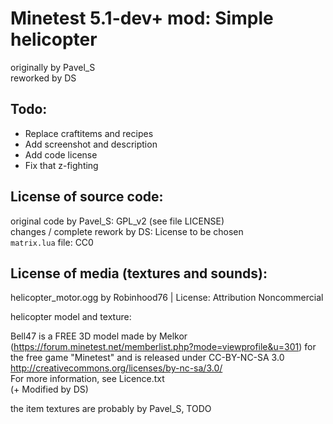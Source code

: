 Minetest 5.1-dev+ mod: Simple helicopter
========================================
originally by Pavel_S  
reworked by DS  

Todo:
-----

- Replace craftitems and recipes
- Add screenshot and description
- Add code license
- Fix that z-fighting

License of source code:
-----------------------
original code by Pavel_S: GPL_v2 (see file LICENSE)  
changes / complete rework by DS: License to be chosen  
`matrix.lua` file: CC0  

License of media (textures and sounds):
---------------------------------------

helicopter_motor.ogg by  Robinhood76 | License: Attribution Noncommercial  

helicopter model and texture:  

Bell47 is a FREE 3D model made by Melkor (https://forum.minetest.net/memberlist.php?mode=viewprofile&u=301) for the free game "Minetest" and is released under CC-BY-NC-SA 3.0 http://creativecommons.org/licenses/by-nc-sa/3.0/  
For more information, see Licence.txt  
(+ Modified by DS)  

the item textures are probably by Pavel_S, TODO  